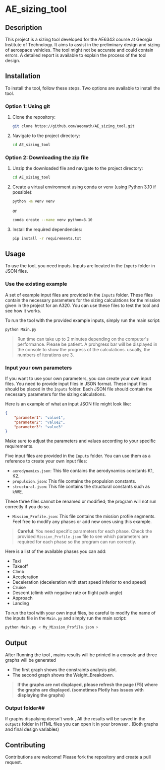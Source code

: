 # AE_sizing_tool

## Description

This project is a sizing tool developed for the AE6343 course at Georgia Institute of Technology. It aims to assist in the preliminary design and sizing of aerospace vehicles. The tool might not be accurate and could contain errors. A detailed report is available to explain the process of the tool design.

## Installation

To install the tool, follow these steps. Two options are available to install the tool.

### Option 1: Using git

1. Clone the repository:
    ```bash
    git clone https://github.com/aeomath/AE_sizing_tool.git
    ```
2. Navigate to the project directory:
    ```bash
    cd AE_sizing_tool
    ```

### Option 2: Downloading the zip file

1. Unzip the downloaded file and navigate to the project directory:
    ```bash
    cd AE_sizing_tool
    ```
2. Create a virtual environment using conda or venv (using Python 3.10 if possible):
    ```bash
    python -m venv venv
    ```
    or
    ```bash
    conda create --name venv python=3.10
    ```
3. Install the required dependencies:
    ```bash
    pip install -r requirements.txt
    ```

## Usage

To use the tool, you need inputs. Inputs are located in the `Inputs` folder in JSON files.

### Use the existing example

A set of example input files are provided in the `Inputs` folder. These files contain the necessary parameters for the sizing calculations for the mission given in the project for an A320. You can use these files to test the tool and see how it works.

To run the tool with the provided example inputs, simply run the main script:
```bash
python Main.py
```
> Run time can take up to 2 minutes depending on the computer's performance. Please be patient. A prohgress bar will be displayed in the console to show the progress of the calculations. usually, the numbers of iterations are 3.

### Input your own parameters

If you want to use your own parameters, you can create your own input files. You need to provide input files in JSON format. These input files should be placed in the `Inputs` folder. Each JSON file should contain the necessary parameters for the sizing calculations.

Here is an example of what an input JSON file might look like:

```json
{
    "parameter1": "value1",
    "parameter2": "value2",
    "parameter3": "value3"
}
```

Make sure to adjust the parameters and values according to your specific requirements.

Five input files are provided in the `Inputs` folder. You can use them as a reference to create your own input files:

* `aerodynamics.json`: This file contains the aerodynamics constants K1, K2.
* `propulsion.json`: This file contains the propulsion constants.
* `structural.json`: This file contains the structural constants such as kWE.

These three files cannot be renamed or modified; the program will not run correctly if you do so.

* `Mission_Profile.json`: This file contains the mission profile segments. Feel free to modify any phases or add new ones using this example.

> **Careful**: You need specific parameters for each phase. Check the provided `Mission_Profile.json` file to see which parameters are required for each phase so the program can run correctly.

Here is a list of the available phases you can add:

* Taxi
* Takeoff
* Climb
* Acceleration
* Deceleration (deceleration with start speed inferior to end speed)
* Cruise
* Descent (climb with negative rate or flight path angle)
* Approach
* Landing

To run the tool with your own input files, be careful to modify the name of the inputs file in the `Main.py` and simply run the main script:
```bash
python Main.py < My_Mission_Profile.json >
```
## Output

After Running the tool , mains results will be printed in a console and three graphs will be generated 
* The first graph shows the constraints analysis plot.
* The second graph shows the Weight_Breakdown.
>**If the graphs are not displayed, please refresh the page (F5) where the graphs are displayed. (sometimes Plotly has issues with displaying the graphs)**

### Output folder## 
If graphs dispalying doesn't work , All the results will be saved in the `outputs` folder in HTML files you can open it in your browser . (Both graphs and final design variables)
## Contributing

Contributions are welcome! Please fork the repository and create a pull request.